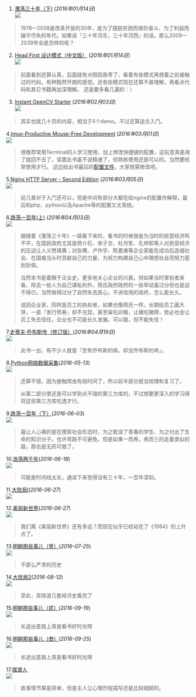 1. [激荡三十年（下)](http://book.douban.com/subject/2380307/) (*2016年01月14日*)  
![](http://img3.douban.com/lpic/s2879952.jpg)
> 1978—2008是改革开放的30年，是为了摆脱贫困而艰巨奋斗、为了利益而操守尽失的年代。如果说『三十年河东，三十年河西』的话，那么2009—2039年会是怎样的呢？

2. [Head First 设计模式（中文版）](http://book.douban.com/subject/2243615/) (*2016年01月14日*）  
![](http://img3.doubanio.com/lpic/s2686916.jpg)
>前面看到还算认真，后面就有点囫囵吞枣了，看着有些模式再想着之前接触过的代码，有种豁然开朗的感觉。还有些模式现在还算不甚理解，再看点代码和其它书籍再加深理解。
还是要多看几遍的：）

3. [Instant OpenCV Starter](http://book.douban.com/subject/26722202/) (*2016年02月03日*)  
![](http://img3.douban.com/lpic/s28397642.jpg)
>其实也就几十页的内容，相当于5个demo。不过还算适合入门。

4.[tmux-Productive Mouse-Free Development](https://book.douban.com/subject/10541112/) (*2016年03月01日*)  
![](https://img1.doubanio.com/lpic/s8942214.jpg)
>很推荐常用Terminal的人学习使用，加上修改快捷键的配置，这玩意真是用了就回不去了，读罢此书虽不说精通了，但熟练使用还是可以的。当然要经常使用才行。
> 这边给出书最后的[配置文件](https://gist.github.com/Jiezhi/076543ff6141568c59bf)，大家按需修改吧。

5.[Nginx HTTP Server - Second Edition](https://book.douban.com/subject/25826915/) (*2016年03月05日*)  
![](https://img1.doubanio.com/lpic/s27218024.jpg)
>前几章对于入门还可以，但是中间有部分大都在给nginx的配置作解释，最后和php、python以及Apache等的配置又太笼统。

6.[跌荡一百年(上)](https://book.douban.com/subject/3313327/) (*2016年04月03日*)  
![](https://img1.doubanio.com/lpic/s3558499.jpg)
>跟随着《激荡三十年》一路看下来的，看书的时候很是为当时的民营经济鸣不平，在国民政府尤其是蒋介石、宋子文、杜月笙、孔祥熙等人对民营经济的压迫让人义愤填膺；对张骞、卢作孚、陈嘉庚等企业家能在成功后造福社会、在国难当头时贡献自己的力量，为努力构建自己心中理想社会而努力感到钦佩。
>
>当然本书是着眼于企业史，更多地关心企业的兴衰。但如果当时掌权者来看，除去一些人为自己谋私利外，蒋氏政府政府的一些举动虽过分但也是迫不得已。当然做得过分了自然失去民心。不讲信用的政府，怎么能长久。
>
>说回企业家，同样是员工的执权者，如果也像蒋氏一样，长期给员工画大饼，一直『发行债券』却不兑现，甚至寅吃卯粮，让猪吃猪蹄，势必也会让员工失去信任，企业也不可能长久发展。可以狠，但不能失信！

7.[史蒂夫·乔布斯传（修订版）](https://book.douban.com/subject/25810506/)(*2016年04月19日*)  
![](https://img3.doubanio.com/lpic/s27207923.jpg)
>此书一出，有不少人就是『空有乔布斯的病，却没乔布斯的命』。

8.[Python网络数据采集](https://book.douban.com/subject/26740503/)(*2016-05-13*)  
![](https://img1.doubanio.com/lpic/s28487599.jpg)
>还算不错，因为接触爬虫有段时间了，所以前半部分就当梳理和复习了。
>
>从第二部分里还是可以学到点不错的第三方库的，不过想要更深入的学习得将这些第三方库吃透才行。

9.[跌荡一百年（下）](https://book.douban.com/subject/4010186/)(*2016-06-03*)  
![](https://img3.doubanio.com/lpic/s8985946.jpg)
> 最让人心痛的是在摸索社会形态时，为之耽误了青春的学生、为之付出了生命的知识分子。也许弯路不可避免，但是如果一而再，再而三的走着类似的路，那也是无药可救了。

10.[浩荡两千年](https://book.douban.com/subject/6980818/)(*2016-06-18*)  
![](https://img3.doubanio.com/lpic/s7008353.jpg)
> 可能是时间线太长，通读下来觉得没有三十年，一百年深刻。

11.[大败局Ⅰ](https://book.douban.com/subject/6526032/)(*2016-06-27*)  
![](https://img3.doubanio.com/lpic/s6639656.jpg)  

12.[美丽新世界](https://book.douban.com/subject/25838937/)(*2016-06-27*)  
![](https://img1.doubanio.com/lpic/s27266867.jpg)  
> 我们离《美丽新世界》还有多远？而现在似乎已经站在了《1984》的上升点了。

13.[明朝那些事儿（壹）](https://book.douban.com/subject/1873231/)(*2016-07-25*)  
![](https://img3.doubanio.com/lpic/s1872653.jpg)  
> 不那么严肃的历史

14.[大败局2](https://book.douban.com/subject/25908390/)(*2016-08-12*)  
![](https://img3.doubanio.com/lpic/s27305765.jpg)  
> 至此，吴晓波几套经济史看完了

15.[明朝那些事儿（贰）](https://book.douban.com/subject/1949338/)(*2016-09-19*)  
![](https://img3.doubanio.com/lpic/s4428714.jpg)  
> 长途出差路上真是看书好时光呀

16.[明朝那些事儿（叁）](https://book.douban.com/subject/2052448/)(*2016-09-25*)  
![](https://img3.doubanio.com/lpic/s2544553.jpg)  
> 长途出差路上真是看书好时光呀

17.[摆渡人](https://book.douban.com/subject/26356948/)  
![](https://img3.doubanio.com/lpic/s28063701.jpg)  
> 故事情节算是简单，但是主人公心理历程描写还是比较细腻的。
